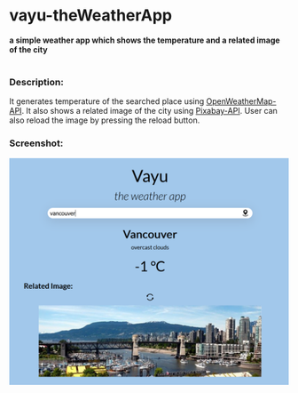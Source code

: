 # vayu-theWeatherApp
<strong>a simple weather app which shows the temperature and a related image of the city</strong><br><br>
<h3>Description: </h3><p> It generates temperature of the searched place using <a href="https://openweathermap.org/api" target="_blank">OpenWeatherMap-API</a>.
It also shows a related image of the city using <a href="https://pixabay.com/service/about/api/" target="_blank">Pixabay-API</a>. User can also reload the image by 
pressing the reload button.</p>
<h3>Screenshot: </h3><img src="vayu-theWeatherApp.PNG" alt="screenshot of the app"/>

